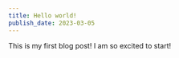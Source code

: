 ```yaml
---
title: Hello world!
publish_date: 2023-03-05
---
```


This is my first blog post!
I am so excited to start!
